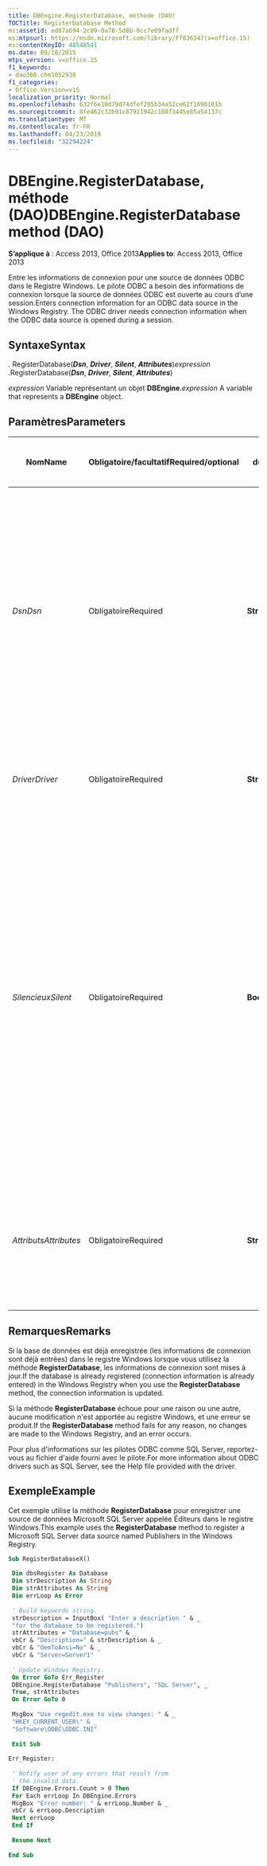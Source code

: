 ```yaml
---
title: DBEngine.RegisterDatabase, méthode (DAO)
TOCTitle: RegisterDatabase Method
ms:assetid: ed87a694-2c89-0a78-5d8b-0cc7e09fadff
ms:mtpsurl: https://msdn.microsoft.com/library/Ff836347(v=office.15)
ms:contentKeyID: 48548541
ms.date: 09/18/2015
mtps_version: v=office.15
f1_keywords:
- dao360.chm1052938
f1_categories:
- Office.Version=v15
localization_priority: Normal
ms.openlocfilehash: 632f6e10d79d74dfef295b34a52ce62f1690101b
ms.sourcegitcommit: 8fe462c32b91c87911942c188f3445e85a54137c
ms.translationtype: MT
ms.contentlocale: fr-FR
ms.lasthandoff: 04/23/2019
ms.locfileid: "32294224"
---
```

# <a name="dbengineregisterdatabase-method-dao"></a><span data-ttu-id="3895d-102">DBEngine.RegisterDatabase, méthode (DAO)</span><span class="sxs-lookup"><span data-stu-id="3895d-102">DBEngine.RegisterDatabase method (DAO)</span></span>

<span data-ttu-id="3895d-103">**S’applique à** : Access 2013, Office 2013</span><span class="sxs-lookup"><span data-stu-id="3895d-103">**Applies to**: Access 2013, Office 2013</span></span>

<span data-ttu-id="3895d-p101">Entre les informations de connexion pour une source de données ODBC dans le Registre Windows. Le pilote ODBC a besoin des informations de connexion lorsque la source de données ODBC est ouverte au cours d’une session.</span><span class="sxs-lookup"><span data-stu-id="3895d-p101">Enters connection information for an ODBC data source in the Windows Registry. The ODBC driver needs connection information when the ODBC data source is opened during a session.</span></span>

## <a name="syntax"></a><span data-ttu-id="3895d-106">Syntaxe</span><span class="sxs-lookup"><span data-stu-id="3895d-106">Syntax</span></span>

<span data-ttu-id="3895d-107">*.* RegisterDatabase(***Dsn***, ***Driver***, ***Silent***, ***Attributes***)</span><span class="sxs-lookup"><span data-stu-id="3895d-107">*expression* .RegisterDatabase(***Dsn***, ***Driver***, ***Silent***, ***Attributes***)</span></span>

<span data-ttu-id="3895d-108">*expression* Variable représentant un objet **DBEngine**.</span><span class="sxs-lookup"><span data-stu-id="3895d-108">*expression* A variable that represents a **DBEngine** object.</span></span>

## <a name="parameters"></a><span data-ttu-id="3895d-109">Paramètres</span><span class="sxs-lookup"><span data-stu-id="3895d-109">Parameters</span></span>

<table>
<colgroup>
<col style="width: 25%" />
<col style="width: 25%" />
<col style="width: 25%" />
<col style="width: 25%" />
</colgroup>
<thead>
<tr class="header">
<th><p><span data-ttu-id="3895d-110">Nom</span><span class="sxs-lookup"><span data-stu-id="3895d-110">Name</span></span></p></th>
<th><p><span data-ttu-id="3895d-111">Obligatoire/facultatif</span><span class="sxs-lookup"><span data-stu-id="3895d-111">Required/optional</span></span></p></th>
<th><p><span data-ttu-id="3895d-112">Type de données</span><span class="sxs-lookup"><span data-stu-id="3895d-112">Data type</span></span></p></th>
<th><p><span data-ttu-id="3895d-113">Description</span><span class="sxs-lookup"><span data-stu-id="3895d-113">Description</span></span></p></th>
</tr>
</thead>
<tbody>
<tr class="odd">
<td><p><span data-ttu-id="3895d-114"><em>Dsn</em></span><span class="sxs-lookup"><span data-stu-id="3895d-114"><em>Dsn</em></span></span></p></td>
<td><p><span data-ttu-id="3895d-115">Obligatoire</span><span class="sxs-lookup"><span data-stu-id="3895d-115">Required</span></span></p></td>
<td><p><span data-ttu-id="3895d-116"><strong>String</strong></span><span class="sxs-lookup"><span data-stu-id="3895d-116"><strong>String</strong></span></span></p></td>
<td><p><span data-ttu-id="3895d-117">nom utilisé dans la <strong><a href="dbengine-opendatabase-method-dao.md">méthode OpenDatabase.</a></strong></span><span class="sxs-lookup"><span data-stu-id="3895d-117">the name used in the <strong><a href="dbengine-opendatabase-method-dao.md">OpenDatabase</a></strong> method.</span></span> <span data-ttu-id="3895d-118">Il désigne un bloc d’informations descriptives se rapportant à la source de données.</span><span class="sxs-lookup"><span data-stu-id="3895d-118">It refers to a block of descriptive information about the data source.</span></span> <span data-ttu-id="3895d-119">Par exemple, si la source de données est une base de données distante ODBC, il peut s’agir du nom du serveur.</span><span class="sxs-lookup"><span data-stu-id="3895d-119">For example, if the data source is an ODBC remote database, it could be the name of the server.</span></span></p></td>
</tr>
<tr class="even">
<td><p><span data-ttu-id="3895d-120"><em>Driver</em></span><span class="sxs-lookup"><span data-stu-id="3895d-120"><em>Driver</em></span></span></p></td>
<td><p><span data-ttu-id="3895d-121">Obligatoire</span><span class="sxs-lookup"><span data-stu-id="3895d-121">Required</span></span></p></td>
<td><p><span data-ttu-id="3895d-122"><strong>String</strong></span><span class="sxs-lookup"><span data-stu-id="3895d-122"><strong>String</strong></span></span></p></td>
<td><p><span data-ttu-id="3895d-p103">Nom du pilote ODBC. Il ne s'agit pas du fichier DLL du pilote ODBC.</span><span class="sxs-lookup"><span data-stu-id="3895d-p103">The name of the ODBC driver. This isn't the name of the ODBC driver DLL file.</span></span></p></td>
</tr>
<tr class="odd">
<td><p><span data-ttu-id="3895d-125"><em>Silencieux</em></span><span class="sxs-lookup"><span data-stu-id="3895d-125"><em>Silent</em></span></span></p></td>
<td><p><span data-ttu-id="3895d-126">Obligatoire</span><span class="sxs-lookup"><span data-stu-id="3895d-126">Required</span></span></p></td>
<td><p><span data-ttu-id="3895d-127"><strong>Booléen</strong></span><span class="sxs-lookup"><span data-stu-id="3895d-127"><strong>Boolean</strong></span></span></p></td>
<td><p><span data-ttu-id="3895d-128"><strong>True</strong> si vous ne souhaitez pas afficher les boîtes de dialogue du pilote ODBC, qui invitent à saisir des informations spécifiques au pilote, ou <strong>False</strong> si vous souhaitez les afficher.</span><span class="sxs-lookup"><span data-stu-id="3895d-128"><strong>True</strong> if you don't want to display the ODBC driver dialog boxes that prompt for driver-specific information; or <strong>False</strong> if you want to display the ODBC driver dialog boxes.</span></span> <span data-ttu-id="3895d-129">Si le mode silencieux <strong>est True,</strong>les attributs doivent contenir toutes les informations nécessaires spécifiques au pilote, sinon les boîtes de dialogue s’affichent quand même.</span><span class="sxs-lookup"><span data-stu-id="3895d-129">If silent is <strong>True</strong>, attributes must contain all the necessary driver-specific information or the dialog boxes are displayed anyway.</span></span></p></td>
</tr>
<tr class="even">
<td><p><span data-ttu-id="3895d-130"><em>Attributs</em></span><span class="sxs-lookup"><span data-stu-id="3895d-130"><em>Attributes</em></span></span></p></td>
<td><p><span data-ttu-id="3895d-131">Obligatoire</span><span class="sxs-lookup"><span data-stu-id="3895d-131">Required</span></span></p></td>
<td><p><span data-ttu-id="3895d-132"><strong>String</strong></span><span class="sxs-lookup"><span data-stu-id="3895d-132"><strong>String</strong></span></span></p></td>
<td><p><span data-ttu-id="3895d-p105">Liste de mots clés à ajouter au registre Windows. Les mots clés se trouvent dans une chaîne délimitée par des retours chariot.</span><span class="sxs-lookup"><span data-stu-id="3895d-p105">A list of keywords to be added to the Windows Registry. The keywords are in a carriage-return–delimited string.</span></span></p></td>
</tr>
</tbody>
</table>


## <a name="remarks"></a><span data-ttu-id="3895d-135">Remarques</span><span class="sxs-lookup"><span data-stu-id="3895d-135">Remarks</span></span>

<span data-ttu-id="3895d-136">Si la base de données est déjà enregistrée (les informations de connexion sont déjà entrées) dans le registre Windows lorsque vous utilisez la méthode **RegisterDatabase**, les informations de connexion sont mises à jour.</span><span class="sxs-lookup"><span data-stu-id="3895d-136">If the database is already registered (connection information is already entered) in the Windows Registry when you use the **RegisterDatabase** method, the connection information is updated.</span></span>

<span data-ttu-id="3895d-137">Si la méthode **RegisterDatabase** échoue pour une raison ou une autre, aucune modification n'est apportée au registre Windows, et une erreur se produit.</span><span class="sxs-lookup"><span data-stu-id="3895d-137">If the **RegisterDatabase** method fails for any reason, no changes are made to the Windows Registry, and an error occurs.</span></span>

<span data-ttu-id="3895d-138">Pour plus d'informations sur les pilotes ODBC comme SQL Server, reportez-vous au fichier d'aide fourni avec le pilote.</span><span class="sxs-lookup"><span data-stu-id="3895d-138">For more information about ODBC drivers such as SQL Server, see the Help file provided with the driver.</span></span>

## <a name="example"></a><span data-ttu-id="3895d-139">Exemple</span><span class="sxs-lookup"><span data-stu-id="3895d-139">Example</span></span>

<span data-ttu-id="3895d-140">Cet exemple utilise la méthode **RegisterDatabase** pour enregistrer une source de données Microsoft SQL Server appelée Éditeurs dans le registre Windows.</span><span class="sxs-lookup"><span data-stu-id="3895d-140">This example uses the **RegisterDatabase** method to register a Microsoft SQL Server data source named Publishers in the Windows Registry.</span></span>

```vb 
Sub RegisterDatabaseX() 
 
 Dim dbsRegister As Database 
 Dim strDescription As String 
 Dim strAttributes As String 
 Dim errLoop As Error 
 
 ' Build keywords string. 
 strDescription = InputBox( "Enter a description " & _ 
 "for the database to be registered.") 
 strAttributes = "Database=pubs" & _ 
 vbCr & "Description=" & strDescription & _ 
 vbCr & "OemToAnsi=No" & _ 
 vbCr & "Server=Server1" 
 
 ' Update Windows Registry. 
 On Error GoTo Err_Register 
 DBEngine.RegisterDatabase "Publishers", "SQL Server", _ 
 True, strAttributes 
 On Error GoTo 0 
 
 MsgBox "Use regedit.exe to view changes: " & _ 
 "HKEY_CURRENT_USER\" & _ 
 "Software\ODBC\ODBC.INI" 
 
 Exit Sub 
 
Err_Register: 
 
 ' Notify user of any errors that result from 
 ' the invalid data. 
 If DBEngine.Errors.Count > 0 Then 
 For Each errLoop In DBEngine.Errors 
 MsgBox "Error number: " & errLoop.Number & _ 
 vbCr & errLoop.Description 
 Next errLoop 
 End If 
 
 Resume Next 
 
End Sub 
 
```

